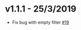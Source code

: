 v1.1.1 - 25/3/2019
==

* Fix bug with empty filter [#19](https://github.com/corneliusweig/ketall/pull/19)

